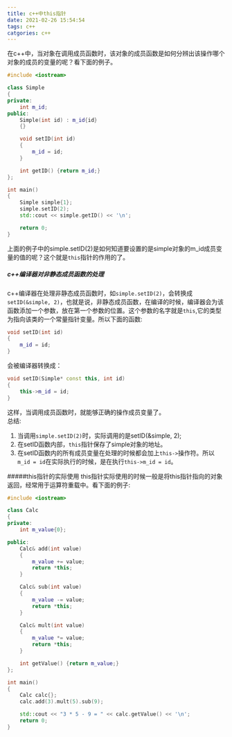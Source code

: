 ```yaml
---
title: c++中this指针
date: 2021-02-26 15:54:54
tags: c++
catgories: c++
---
```

在c++中，当对象在调用成员函数时，该对象的成员函数是如何分辨出该操作哪个对象的成员的变量的呢？看下面的例子。
```c++
#include <iostream>

class Simple
{
private:
    int m_id;
public:
    Simple(int id) : m_id{id}
    {}

    void setID(int id)
    {
        m_id = id;
    }

    int getID() {return m_id;}
};

int main()
{
    Simple simple{1};
    simple.setID(2);
    std::cout << simple.getID() << '\n';

    return 0;
}
```
上面的例子中的simple.setID(2)是如何知道要设置的是simple对象的m_id成员变量的值的呢？这个就是`this`指针的作用的了。
<!-- more -->

##### c++编译器对非静态成员函数的处理
c++编译器在处理非静态成员函数时，如`simple.setID(2)`，会转换成`setID(&simple, 2)`，也就是说，非静态成员函数，在编译的时候，编译器会为该函数添加一个参数，放在第一个参数的位置。这个参数的名字就是`this`,它的类型为指向该类的一个常量指针变量。所以下面的函数:
```c++
void setID(int id)
{
    m_id = id;
}
```
会被编译器转换成：
```c++
void setID(Simple* const this, int id)
{
    this->m_id = id;
}
```
这样，当调用成员函数时，就能够正确的操作成员变量了。  
总结:  
1. 当调用`simple.setID(2)`时，实际调用的是setID(&simple, 2);
2. 在setID函数内部，`this`指针保存了simple对象的地址。
3. 在setID函数内的所有成员变量在处理的时候都会加上`this->`操作符。所以`m_id = id`在实际执行的时候，是在执行`this->m_id = id`。

#####this指针的实际使用
this指针实际使用的时候一般是将this指针指向的对象返回，经常用于运算符重载中。看下面的例子:
```c++
#include <iostream>

class Calc
{
private:
    int m_value{0};

public:
    Calc& add(int value)
    {
        m_value += value;
        return *this;
    }

    Calc& sub(int value)
    {
        m_value -= value;
        return *this;
    }

    Calc& mult(int value)
    {
        m_value *= value;
        return *this;
    }

    int getValue() {return m_value;}
};

int main()
{
    Calc calc{};
    calc.add(3).mult(5).sub(9);

    std::cout << "3 * 5 - 9 = " << calc.getValue() << '\n';
    return 0;
}

```

